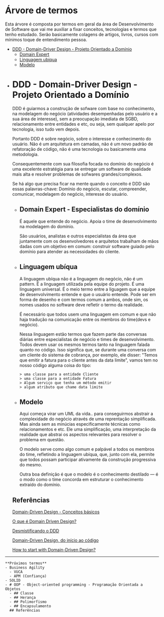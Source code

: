 # **Árvore de termos**

Esta árvore é composta por termos em geral da área de Desenvolvimento de Software que vai me auxiliar a fixar conceitos, tecnologias e termos que tenho estudado. Serão basicamente colagens de artigos, livros, cursos com mínimos toque de entendimento pessoa.

<!-- /TOC -->

- [DDD - Domain-Driver Design - Projeto Orientado a Domínio](#DDD---Domain-Driver-Design---Projeto-Orientado-a-Domínio)
  - [Domain Expert](#Domain-Expert)
  - [Linguagem ubíqua](#Linguagem-ubíqua)
  - [Modelo](#Modelo)

<!-- /TOC -->

- # DDD - Domain-Driver Design - Projeto Orientado a Domínio
  DDD é guiarmos a construção de sofware com base no conhecimento, na modelagem do negócio (atividades desempenhadas pelo usuário e a sua área de interesse), sem a preocupação imediata de SGBD, relacionamento entre entidades e etc, ou seja, sem qualquer apelo por tecnologia, isso tudo vem depois. 
    
  Portanto DDD é sobre negócio, sobre o interesse e conhecimento do usuário. Não é um arquitetura em camadas, não é um novo padrão de refatoração de código, não é uma tecnologia ou basicamente uma metodologia.
    
  Consequentemente com sua filosofia focada no domínio do negócio é uma excelente estratégia para se entregar um software de qualidade mais alta e resolver problemas de sofwares grandes/complexos.

  Se há algo que precisa ficar na mente quando o conceito é DDD são essas palavras-chave: Domínio do negócio, escutar, compreender, comunicar, modelagem do negócio, interesse do usuário.

 
  - ## Domain Expert - Especialistas do domínio 
    É aquele que entende do negócio. Apoia o time de desenvolvimento na modelagem do domínio.
    
    São usuários, analistas e outros especialistas da área que juntamente com os desenvolvedores e arquitetos trabalham de mãos dadas com um objetivo em comum: construir software guiado pelo domínio para atender as necessidades do cliente.
    
  - ## Linguagem ubíqua
    A linguagem ubíqua não é a linguagem do negócio, não é um pattern. É a linguagem utilizada pela equipe do projeto. É uma linguagem universal. É o meio termo entre a liguagem que a equipe de desenvolvimento entende e que o usuário entende. Pode ser em forma de desenho e com termos comum a ambos, onde sim, os nomes usados no software deve refletir o termo da realidade.

    É necessário que todos usem uma linguagem em comum e que não haja tradução na comunicação entre os membros do time(devs e negócio).
    
    Nessa linguagem estão termos que fazem parte das conversas diárias entre especialistas de negócio e times de desenvolvimento. Todos devem usar os mesmos termos tanto na linguagem falada quanto no código. Isso significa que, se durante uma conversa com um cliente do sistema de cobrança, por exemplo, ele disser: "Temos que emitir a fatura para o cliente antes da data limite", vamos tem no nosso código alguma coisa do tipo:

    ```
    > uma classe para a entidade Cliente
    > uma classe para a entidade Fatura
    > Algum serviço que tenha um método emitir
    > algum atributo que chame data limite
    ```

  - ## Modelo
    Aqui começa virar um UML da vida.. para conseguirmos abstrair a complexidade do negócio através de uma reprentação simplificada. Mas ainda sem as minúcias especificamente técnicas como relacionamentos e etc. Ele uma simplificação, uma interpretação da realidade que abstrai os aspectos relevantes para resolver o problema em questão. 
    
    O modelo serve como algo comum e palpável a todos os membros do time, refletindo a linguagem ubíqua, que, junto com ela, permite que todos possam participar ativamente da construção progressiva do mesmo.
      
    Outra boa definição é que o modelo é o conhecimento destilado — é o modo como o time concorda em estruturar o conhecimento extraído do domínio.

  ## Referências
  [Domain-Driven Design - Conceitos básicos](https://www.brunobrito.net.br/domain-driven-design/)

  [O que é Domain Driven Design?](https://blog.locaweb.com.br/artigos/metodologias-ageis/o-que-e-domain-driven-design/)

  [Desmistificando o DDD](https://www.lambda3.com.br/2017/10/desmistificando-o-ddd/)

  [Domain-Driven Design, do início ao código](https://medium.com/cwi-software/domain-driven-design-do-in%C3%ADcio-ao-c%C3%B3digo-569b23cb3d47)

  [How to start with Domain-Driven Design?](https://medium.com/@m.merkulov/how-to-start-with-domain-driven-design-38561173f77a)

___________


```
**Próximos termos**
- Business Agility
  - VUCA
  - APM (Confiança)
- SOLID
- # OOP - Object-oriented programming - Programação Orientada a Objetos
  - ## Classe
  - ## Herança
  - ## Polimorfismo
  - ## Encapsulamento
  ## Referências
```
